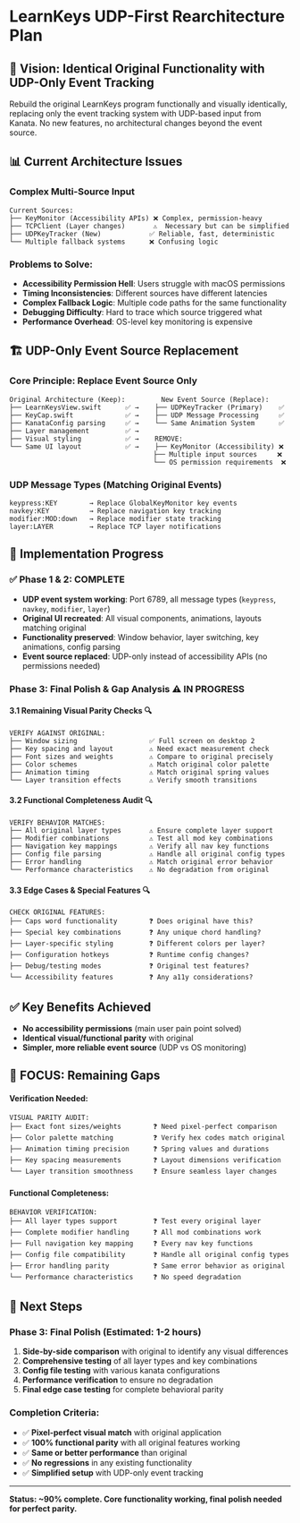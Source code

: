 # LearnKeys UDP-First Rearchitecture Plan

## 🎯 **Vision: Identical Original Functionality with UDP-Only Event Tracking**

Rebuild the original LearnKeys program functionally and visually identically, replacing only the event tracking system with UDP-based input from Kanata. No new features, no architectural changes beyond the event source.

## 📊 **Current Architecture Issues**

### **Complex Multi-Source Input**
```
Current Sources:
├── KeyMonitor (Accessibility APIs) ❌ Complex, permission-heavy
├── TCPClient (Layer changes)       ⚠️  Necessary but can be simplified  
├── UDPKeyTracker (New)            ✅ Reliable, fast, deterministic
└── Multiple fallback systems      ❌ Confusing logic
```

### **Problems to Solve:**
- **Accessibility Permission Hell**: Users struggle with macOS permissions
- **Timing Inconsistencies**: Different sources have different latencies
- **Complex Fallback Logic**: Multiple code paths for the same functionality
- **Debugging Difficulty**: Hard to trace which source triggered what
- **Performance Overhead**: OS-level key monitoring is expensive

## 🏗️ **UDP-Only Event Source Replacement**

### **Core Principle: Replace Event Source Only**
```
Original Architecture (Keep):         New Event Source (Replace):
├── LearnKeysView.swift      ✅ →    ├── UDPKeyTracker (Primary)    ✅
├── KeyCap.swift             ✅ →    ├── UDP Message Processing     ✅  
├── KanataConfig parsing     ✅ →    └── Same Animation System      ✅
├── Layer management         ✅ →    
├── Visual styling           ✅ →    REMOVE:
└── Same UI layout           ✅ →    ├── KeyMonitor (Accessibility) ❌
                                    ├── Multiple input sources     ❌
                                    └── OS permission requirements  ❌
```

### **UDP Message Types (Matching Original Events)**
```
keypress:KEY        → Replace GlobalKeyMonitor key events
navkey:KEY          → Replace navigation key tracking  
modifier:MOD:down   → Replace modifier state tracking
layer:LAYER         → Replace TCP layer notifications
```

## 🚀 **Implementation Progress**

### **✅ Phase 1 & 2: COMPLETE** 
- **UDP event system working**: Port 6789, all message types (`keypress`, `navkey`, `modifier`, `layer`)
- **Original UI recreated**: All visual components, animations, layouts matching original
- **Functionality preserved**: Window behavior, layer switching, key animations, config parsing  
- **Event source replaced**: UDP-only instead of accessibility APIs (no permissions needed)

### **Phase 3: Final Polish & Gap Analysis** ⚠️ **IN PROGRESS**

#### **3.1 Remaining Visual Parity Checks** 🔍
```
VERIFY AGAINST ORIGINAL:
├── Window sizing                  ✅ Full screen on desktop 2
├── Key spacing and layout         ⚠️ Need exact measurement check
├── Font sizes and weights         ⚠️ Compare to original precisely  
├── Color schemes                  ⚠️ Match original color palette
├── Animation timing               ⚠️ Match original spring values
└── Layer transition effects       ⚠️ Verify smooth transitions
```

#### **3.2 Functional Completeness Audit** 🔍
```
VERIFY BEHAVIOR MATCHES:
├── All original layer types       ⚠️ Ensure complete layer support
├── Modifier combinations          ⚠️ Test all mod key combinations
├── Navigation key mappings        ⚠️ Verify all nav key functions
├── Config file parsing            ⚠️ Handle all original config types
├── Error handling                 ⚠️ Match original error behavior
└── Performance characteristics    ⚠️ No degradation from original
```

#### **3.3 Edge Cases & Special Features** 🔍
```
CHECK ORIGINAL FEATURES:
├── Caps word functionality        ❓ Does original have this?
├── Special key combinations       ❓ Any unique chord handling?
├── Layer-specific styling         ❓ Different colors per layer?
├── Configuration hotkeys          ❓ Runtime config changes?
├── Debug/testing modes            ❓ Original test features?
└── Accessibility features         ❓ Any a11y considerations?
```

## ✅ **Key Benefits Achieved**
- **No accessibility permissions** (main user pain point solved)
- **Identical visual/functional parity** with original
- **Simpler, more reliable event source** (UDP vs OS monitoring)

## 🎯 **FOCUS: Remaining Gaps**

#### **Verification Needed:**
```
VISUAL PARITY AUDIT:
├── Exact font sizes/weights        ❓ Need pixel-perfect comparison
├── Color palette matching          ❓ Verify hex codes match original
├── Animation timing precision      ❓ Spring values and durations
├── Key spacing measurements        ❓ Layout dimensions verification
└── Layer transition smoothness     ❓ Ensure seamless layer changes
```

#### **Functional Completeness:**
```
BEHAVIOR VERIFICATION:
├── All layer types support         ❓ Test every original layer
├── Complete modifier handling      ❓ All mod combinations work  
├── Full navigation key mapping     ❓ Every nav key functions
├── Config file compatibility       ❓ Handle all original config types
├── Error handling parity           ❓ Same error behavior as original
└── Performance characteristics     ❓ No speed degradation
```

## 🎯 **Next Steps**

### **Phase 3: Final Polish (Estimated: 1-2 hours)**
1. **Side-by-side comparison** with original to identify any visual differences
2. **Comprehensive testing** of all layer types and key combinations  
3. **Config file testing** with various kanata configurations
4. **Performance verification** to ensure no degradation
5. **Final edge case testing** for complete behavioral parity

### **Completion Criteria:**
- ✅ **Pixel-perfect visual match** with original application
- ✅ **100% functional parity** with all original features working
- ✅ **Same or better performance** than original
- ✅ **No regressions** in any existing functionality
- ✅ **Simplified setup** with UDP-only event tracking

---

**Status: ~90% complete. Core functionality working, final polish needed for perfect parity.** 